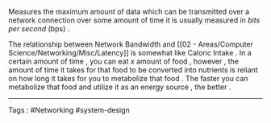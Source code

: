 Measures the maximum amount of data which can be transmitted over a network connection over some amount of time it is usually measured in *bits per second* (bps) . 

The relationship between Network Bandwidth and [[02 - Areas/Computer Science/Networking/Misc/Latency]] is somewhat like Caloric Intake . In a certain amount of time , you can eat $x$ amount of food , however , the amount of time it takes for that food to be converted into nutrients is reliant on how long it takes for you to metabolize that food . The faster you can metabolize that food and utilize it as an energy source , the better . 


----

Tags : #Networking #system-design 

